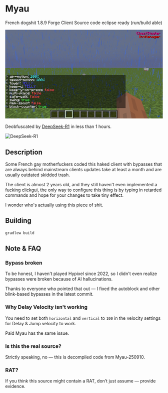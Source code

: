 # Myau

French dogshit 1.8.9 Forge Client Source code eclipse ready (run/build able)

![1](/images/image.png)

Deobfuscated by [DeepSeek-R1](https://github.com/deepseek-ai/DeepSeek-R1) in less than 1 hours.

<img src="https://github.com/deepseek-ai/DeepSeek-V2/blob/main/figures/logo.svg?raw=true" width="60%" alt="DeepSeek-R1" />

## Description

Some French gay motherfuckers coded this haked client with bypasses that are always behind mainstream clients updates take at least a month and are usually outdated skidded trash.

The client is almost 2 years old, and they still haven't even implemented a fucking clickgui, the only way to configure this thing is by typing in retarded commands and hope for your changes to take tiny effect.

I wonder who's actually using this piece of shit.

## Building

```bash
gradlew build
```

## Note & FAQ

### Bypass broken

To be honest, I haven't played Hypixel since 2022, so I didn't even realize bypasses were broken because of AI hallucinations.

Thanks to everyone who pointed that out — I fixed the autoblock and other blink-based bypasses in the latest commit.

### Why Delay Velocity isn't working

You need to set both `horizontal` and `vertical` to `100` in the velocity settings for Delay & Jump velocity to work.

Paid Myau has the same issue.

### Is this the real source?

Strictly speaking, no — this is decompiled code from Myau-250910.

### RAT?

If you think this source might contain a RAT, don’t just assume — provide evidence.